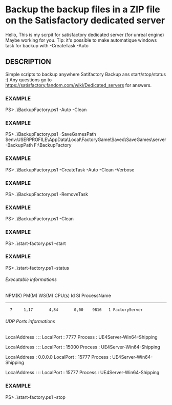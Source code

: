 # Backup the backup files in a ZIP file on the Satisfactory dedicated server

Hello, This is my scrpit for satisfactory dedicated server (for unreal engine)
Maybe working for you.
Tip: it's possible to make automatique windows task for backup with -CreateTask -Auto

## DESCRIPTION
Simple scripts to backup anywhere Satifactory Backup ans start/stop/status :)
Any questions go to https://satisfactory.fandom.com/wiki/Dedicated_servers for answers.

### EXAMPLE
PS> .\BackupFactory.ps1 -Auto -Clean

### EXAMPLE
PS> .\BackupFactory.ps1 -SaveGamesPath $env:USERPROFILE\AppData\Local\FactoryGame\Saved\SaveGames\server -BackupPath F:\BackupFactory

### EXAMPLE
PS> .\BackupFactory.ps1 -CreateTask -Auto -Clean -Verbose

### EXAMPLE
PS> .\BackupFactory.ps1 -RemoveTask

### EXAMPLE
PS> .\BackupFactory.ps1 -Clean

### EXAMPLE
PS> .\start-factory.ps1 -start

### EXAMPLE
PS> .\start-factory.ps1 -status
###### Executable informations

 NPM(K)    PM(M)      WS(M)     CPU(s)      Id  SI ProcessName
 ------    -----      -----     ------      --  -- -----------
      7     1,17       4,84       0,00    9816   1 FactoryServer
###### UDP Ports informations

LocalAddress : ::
LocalPort    : 7777
Process      : UE4Server-Win64-Shipping


LocalAddress : ::
LocalPort    : 15000
Process      : UE4Server-Win64-Shipping


LocalAddress : 0.0.0.0
LocalPort    : 15777
Process      : UE4Server-Win64-Shipping


LocalAddress : ::
LocalPort    : 15777
Process      : UE4Server-Win64-Shipping

### EXAMPLE
PS> .\start-factory.ps1 -stop
